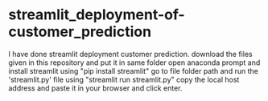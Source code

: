 # streamlit_deployment-of-customer_prediction
I have done streamlit deployment customer prediction.
download the files given in this repository and put it in same folder
open anaconda prompt and install streamlit using "pip install streamlit"
go to file folder path and run the 'streamlit.py' file using "streamlit run streamlit.py"
copy the local host address and paste it in your browser and click enter.
